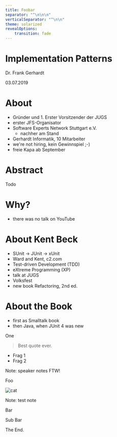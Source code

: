 ```yaml
---
title: Foobar
separator: "^\n\n\n"
verticalSeparator: "^\n\n"
theme: solarized
revealOptions:
    transition: fade
---
```

# Implementation Patterns
Dr. Frank Gerhardt

03.07.2019



# About
- Gründer und 1. Erster Vorsitzender der JUGS
- erster JFS-Organisator 
- Software Experts Network Stuttgart e.V.
  - nachher am Stand
- Gerhardt Informatik, 10 Mitarbeiter
- we're not hiring, kein Gewinnspiel ;-)
- freie Kapa ab September



# Abstract

Todo



# Why?
- there was no talk on YouTube



# About Kent Beck
- SUnit -> JUnit -> xUnit
- Ward and Kent, c2.com
- Test-driven Development (TDD)
- eXtreme Programming (XP)
- talk at JUGS
- Volksfest
- new book Refactoring, 2nd ed.
 

# About the Book
- first as Smalltalk book
- then Java, when JUnit 4 was new



One

> Best quote ever.

* Frag 1 <!-- .element: class="fragment" -->
* Frag 2 <!-- .element: class="fragment" -->

Note: speaker notes FTW!



Foo

![cat](sub/cat.jpg)

Note: test note


Bar


Sub Bar



The End.
